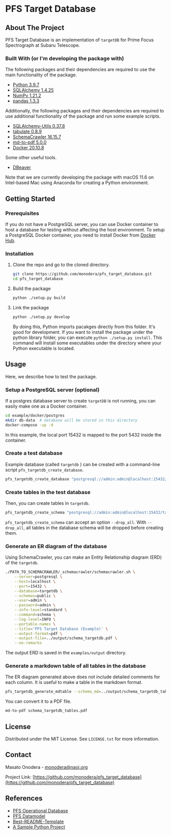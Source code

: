 # PFS Target Database


<!--
*** Thanks for checking out the Best-README-Template. If you have a suggestion
*** that would make this better, please fork the repo and create a pull request
*** or simply open an issue with the tag "enhancement".
*** Thanks again! Now go create something AMAZING! :D
***
***
***
*** To avoid retyping too much info. Do a search and replace for the following:
*** github_username, repo_name, twitter_handle, email, project_title, project_description
-->



<!-- PROJECT SHIELDS -->
<!--
*** I'm using markdown "reference style" links for readability.
*** Reference links are enclosed in brackets [ ] instead of parentheses ( ).
*** See the bottom of this document for the declaration of the reference variables
*** for contributors-url, forks-url, etc. This is an optional, concise syntax you may use.
*** https://www.markdownguide.org/basic-syntax/#reference-style-links
-->
<!-- [![Contributors][contributors-shield]][contributors-url]
[![Forks][forks-shield]][forks-url]
[![Stargazers][stars-shield]][stars-url]
[![Issues][issues-shield]][issues-url]
[![MIT License][license-shield]][license-url]
[![LinkedIn][linkedin-shield]][linkedin-url] -->



<!-- PROJECT LOGO -->
<!-- <br />
<p align="center">
  <a href="https://github.com/github_username/repo_name">
    <img src="images/logo.png" alt="Logo" width="80" height="80">
  </a>

  <h3 align="center">project_title</h3>

  <p align="center">
    project_description
    <br />
    <a href="https://github.com/github_username/repo_name"><strong>Explore the docs »</strong></a>
    <br />
    <br />
    <a href="https://github.com/github_username/repo_name">View Demo</a>
    ·
    <a href="https://github.com/github_username/repo_name/issues">Report Bug</a>
    ·
    <a href="https://github.com/github_username/repo_name/issues">Request Feature</a>
  </p>
</p> -->



<!-- TABLE OF CONTENTS -->
<!-- <details open="open">
  <summary><h2 style="display: inline-block">Table of Contents</h2></summary>
  <ol>
    <li>
      <a href="#about-the-project">About The Project</a>
      <ul>
        <li><a href="#built-with">Built With</a></li>
      </ul>
    </li>
    <li>
      <a href="#getting-started">Getting Started</a>
      <ul>
        <li><a href="#prerequisites">Prerequisites</a></li>
        <li><a href="#installation">Installation</a></li>
      </ul>
    </li>
    <li><a href="#usage">Usage</a></li>
    <li><a href="#roadmap">Roadmap</a></li>
    <li><a href="#contributing">Contributing</a></li>
    <li><a href="#license">License</a></li>
    <li><a href="#contact">Contact</a></li>
    <li><a href="#acknowledgements">Acknowledgements</a></li>
  </ol>
</details> -->





<!-- ABOUT THE PROJECT -->
## About The Project

PFS Target Database is an implementation of `targetDB` for Prime Focus Spectrograph at Subaru Telescope.



### Built With (or I'm developing the package with)

The following packages and their dependencies are required to use the main functionality of the package.

* [Python 3.9.7](https://www.python.org/)
* [SQLAlchemy 1.4.25](https://www.sqlalchemy.org/)
* [NumPy 1.21.2](https://numpy.org/)
* [pandas 1.3.3](https://pandas.pydata.org/)

Additionally, the following packages and their dependencies are required to use additional functionality of the package and run some example scripts.

* [SQLAlchemy-Utils 0.37.8](https://sqlalchemy-utils.readthedocs.io/en/latest/)
* [tabulate 0.8.9](https://pypi.org/project/tabulate/)
* [SchemaCrawler 16.15.7](https://www.schemacrawler.com/)
* [md-to-pdf 5.0.0](https://github.com/simonhaenisch/md-to-pdf)
* [Docker 20.10.8](https://www.docker.com/)

Some other useful tools.
* [DBeaver](https://dbeaver.io/)

Note that we are currently developing the package with macOS 11.6 on Intel-based Mac using Anaconda for creating a Python environment.


<!-- GETTING STARTED -->
## Getting Started

### Prerequisites

If you do not have a PostgreSQL server, you can use Docker container to host a database for testing without affecting the host environment. To setup a PostgreSQL Docker container, you need to install Docker from [Docker Hub](https://hub.docker.com/search?type=edition&offering=community).

### Installation

1. Clone the repo and go to the cloned directory.
   ```sh
   git clone https://github.com/monodera/pfs_target_database.git
   cd pfs_target_database
   ```

2. Build the package
   ```sh
   python ./setup.py build
   ```

3. Link the package
    ```sh
    python ./setup.py develop
    ```
    By doing this, Python imports pacakges directly from this folder. It's good for development. If you want to install the package under the python library folder, you can execute `python ./setup.py install`.  This command will install some executables under the directory where your Python executable is located.



<!-- USAGE EXAMPLES -->
## Usage

Here, we describe how to test the package.

### Setup a PostgreSQL server (optional)

If a postgres database server to create `targetDB` is not running, you can easily make one as a Docker container.

```sh
cd example/docker/postgres
mkdir db-data  # database will be stored in this directory
docker-compose -up -d
```
In this example, the local port 15432 is mapped to the port 5432 inside the container.

<!-- Use this space to show useful examples of how a project can be used. Additional screenshots, code examples and demos work well in this space. You may also link to more resources.

_For more examples, please refer to the [Documentation](https://example.com)_ -->


### Create a test database

Example database (called `targetdb` ) can be created with a command-line script `pfs_targetdb_create_database`.
```sh
pfs_targetdb_create_database "postgresql://admin:admin@localhost:15432/targetdb"
```

### Create tables in the test database
Then, you can create tables in `targetdb`.
```sh
pfs_targetdb_create_schema "postgresql://admin:admin@localhost:15432/targetdb"
```
`pfs_targetdb_create_schema` can accept an option `--drop_all`.  With `--drop_all`, all tables in the database schema will be dropped before creating them.

### Generate an ER diagram of the database
Using SchemaCrawler, you can make an Entity Relationship diagram (ERD) of the `targetdb`.
```sh
./PATH_TO_SCHEMACRAWLER/_schemacrawler/schemacrawler.sh \
    --server=postgresql \
    --host=localhost \
    --port=15432 \
    --database=targetdb \
    --schemas=public \
    --user=admin \
    --password=admin \
    --info-level=standard \
    --command=schema \
    --log-level=INFO \
    --portable-names \
    --title='PFS Target Database (Example)' \
    --output-format=pdf \
    --output-file=../output/schema_targetdb.pdf \
    --no-remarks
```
The output ERD is saved in the `examples/output` directory.

### Generate a markdown table of all tables in the database

The ER diagram generated above does not include detailed comments for each column. It is useful to make a table in the markdown format.

```sh
pfs_targetdb_generate_mdtable --schema_md=../output/schema_targetdb_tables.md --basedir=../output
````

You can convert it to a PDF file.

```sh
md-to-pdf schema_targetdb_tables.pdf
```



<!-- ROADMAP -->
<!-- ## Roadmap

See the [open issues](https://github.com/monodera/pfs_target_database/issues) for a list of proposed features (and known issues). -->



<!-- CONTRIBUTING -->
<!-- ## Contributing

Contributions are what make the open source community such an amazing place to learn, inspire, and create. Any contributions you make are **greatly appreciated**.

1. Fork the Project
2. Create your Feature Branch (`git checkout -b feature/AmazingFeature`)
3. Commit your Changes (`git commit -m 'Add some AmazingFeature'`)
4. Push to the Branch (`git push origin feature/AmazingFeature`)
5. Open a Pull Request -->



<!-- LICENSE -->
## License

Distributed under the MIT License. See `LICENSE.txt` for more information.



<!-- CONTACT -->
## Contact

Masato Onodera - monodera@naoj.org

Project Link: [https://github.com/monodera/pfs_target_database](https://github.com/monodera/pfs_target_database)



<!-- ACKNOWLEDGEMENTS -->
<!-- ## Acknowledgements -->
## References

* [PFS Operational Database](https://github.com/Subaru-PFS/spt_operational_database)
* [PFS Datamodel](https://github.com/Subaru-PFS/datamodel)
* [Best-README-Template](https://github.com/othneildrew/Best-README-Template)
* [A Sample Python Project](https://github.com/pypa/sampleproject)






<!-- MARKDOWN LINKS & IMAGES -->
<!-- https://www.markdownguide.org/basic-syntax/#reference-style-links -->
<!-- [contributors-shield]: https://img.shields.io/github/contributors/monodera/repo.svg?style=for-the-badge
[contributors-url]: https://github.com/monodera/pfs_target_database/graphs/contributors
[forks-shield]: https://img.shields.io/github/forks/monodera/repo.svg?style=for-the-badge
[forks-url]: https://github.com/monodera/pfs_target_database/network/members
[stars-shield]: https://img.shields.io/github/stars/monodera/repo.svg?style=for-the-badge
[stars-url]: https://github.com/monodera/pfs_target_database/stargazers
[issues-shield]: https://img.shields.io/github/issues/monodera/repo.svg?style=for-the-badge
[issues-url]: https://github.com/monodera/pfs_target_database/issues
[license-shield]: https://img.shields.io/github/license/monodera/repo.svg?style=for-the-badge
[license-url]: https://github.com/monodera/pfs_target_database/blob/master/LICENSE.txt
[linkedin-shield]: https://img.shields.io/badge/-LinkedIn-black.svg?style=for-the-badge&logo=linkedin&colorB=555
[linkedin-url]: https://linkedin.com/in/monodera -->
